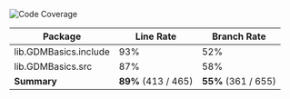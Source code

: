 ![Code Coverage](https://img.shields.io/badge/Code%20Coverage-89%25-success?style=flat)

Package | Line Rate | Branch Rate
-------- | --------- | -----------
lib.GDMBasics.include | 93% | 52%
lib.GDMBasics.src | 87% | 58%
**Summary** | **89%** (413 / 465) | **55%** (361 / 655)
